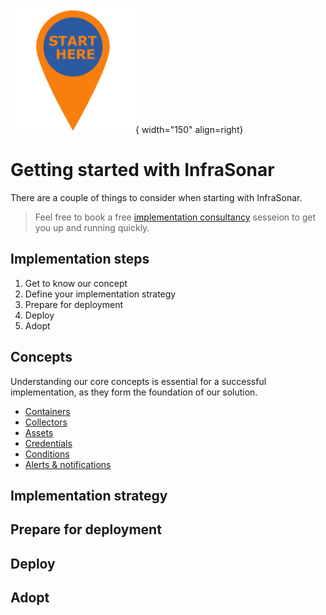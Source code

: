 ![Start here](../images/introduction_starthere.png){ width="150" align=right}

# Getting started with InfraSonar

There are a couple of things to consider when starting with InfraSonar.

> Feel free to book a free [implementation consultancy](../support/consultancy.md) sesseion to get you up and running quickly.

## Implementation steps

1. Get to know our concept
2. Define your implementation strategy
3. Prepare for deployment
4. Deploy
5. Adopt


## Concepts

Understanding our core concepts is essential for a successful implementation, as they form the foundation of our solution.
 
* [Containers](../concept/containers.md)
* [Collectors](../concept/collectors.md)
* [Assets](../concept/assets.md)
* [Credentials](../concept/credentials.md)
* [Conditions](../concept/conditions.md)
* [Alerts & notifications](../concept/alerts-notifications.md)


## Implementation strategy

## Prepare for deployment

## Deploy

## Adopt